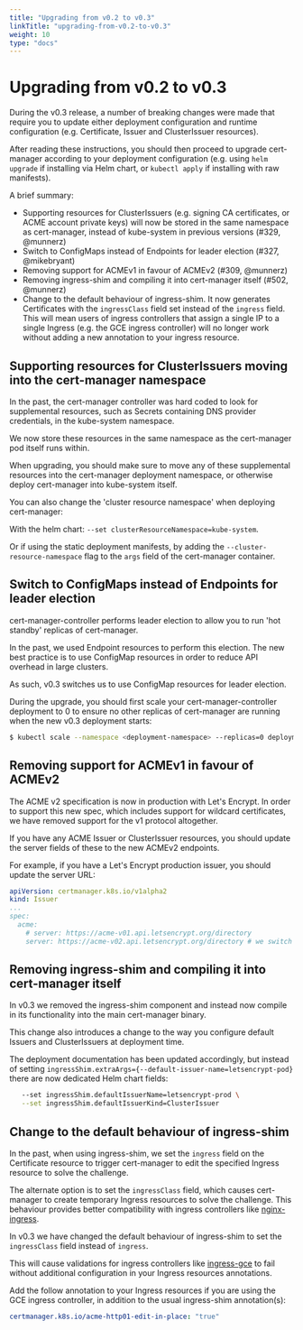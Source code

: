 ```yaml
---
title: "Upgrading from v0.2 to v0.3"
linkTitle: "upgrading-from-v0.2-to-v0.3"
weight: 10
type: "docs"
---
```


# Upgrading from v0.2 to v0.3

During the v0.3 release, a number of breaking changes were made that require you
to update either deployment configuration and runtime configuration (e.g.
Certificate, Issuer and ClusterIssuer resources).

After reading these instructions, you should then proceed to upgrade
cert-manager according to your deployment configuration (e.g. using `helm
upgrade` if installing via Helm chart, or `kubectl apply` if installing with raw
manifests).

A brief summary:

- Supporting resources for ClusterIssuers (e.g. signing CA certificates, or ACME
  account private keys) will now be stored in the same namespace as
  cert-manager, instead of kube-system in previous versions (#329, @munnerz)
- Switch to ConfigMaps instead of Endpoints for leader election (#327, @mikebryant)
- Removing support for ACMEv1 in favour of ACMEv2 (#309, @munnerz)
- Removing ingress-shim and compiling it into cert-manager itself (#502, @munnerz)
- Change to the default behaviour of ingress-shim. It now generates Certificates
  with the `ingressClass` field set instead of the `ingress` field. This will
  mean users of ingress controllers that assign a single IP to a single Ingress
  (e.g.  the GCE ingress controller) will no longer work without adding a new
  annotation to your ingress resource.

## Supporting resources for ClusterIssuers moving into the cert-manager namespace

In the past, the cert-manager controller was hard coded to look for supplemental
resources, such as Secrets containing DNS provider credentials, in the
kube-system namespace.

We now store these resources in the same namespace as the cert-manager pod
itself runs within.

When upgrading, you should make sure to move any of these supplemental resources
into the cert-manager deployment namespace, or otherwise deploy cert-manager
into kube-system itself.

You can also change the 'cluster resource namespace' when deploying
cert-manager:

With the helm chart: `--set clusterResourceNamespace=kube-system`.

Or if using the static deployment manifests, by adding the
`--cluster-resource-namespace` flag to the `args` field of the cert-manager
container.

## Switch to ConfigMaps instead of Endpoints for leader election

cert-manager-controller performs leader election to allow you to run 'hot
standby' replicas of cert-manager.

In the past, we used Endpoint resources to perform this election.  The new best
practice is to use ConfigMap resources in order to reduce API overhead in large
clusters.

As such, v0.3 switches us to use ConfigMap resources for leader election.

During the upgrade, you should first scale your cert-manager-controller
deployment to 0 to ensure no other replicas of cert-manager are running when the
new v0.3 deployment starts:

```bash
$ kubectl scale --namespace <deployment-namespace> --replicas=0 deployment <cert-manager-deployment-name>
```

## Removing support for ACMEv1 in favour of ACMEv2

The ACME v2 specification is now in production with Let's Encrypt.  In order to
support this new spec, which includes support for wildcard certificates, we have
removed support for the v1 protocol altogether.

If you have any ACME Issuer or ClusterIssuer resources, you should update the
server fields of these to the new ACMEv2 endpoints.

For example, if you have a Let's Encrypt production issuer, you should update
the server URL:

```yaml
apiVersion: certmanager.k8s.io/v1alpha2
kind: Issuer
...
spec:
  acme:
    # server: https://acme-v01.api.letsencrypt.org/directory
    server: https://acme-v02.api.letsencrypt.org/directory # we switch 'v01' to 'v02'
```

## Removing ingress-shim and compiling it into cert-manager itself

In v0.3 we removed the ingress-shim component and instead now compile in its
functionality into the main cert-manager binary.

This change also introduces a change to the way you configure default Issuers
and ClusterIssuers at deployment time.

The deployment documentation has been updated accordingly, but instead of
setting `ingressShim.extraArgs={--default-issuer-name=letsencrypt-pod}` there
are now dedicated Helm chart fields:

```bash
   --set ingressShim.defaultIssuerName=letsencrypt-prod \
   --set ingressShim.defaultIssuerKind=ClusterIssuer
```

## Change to the default behaviour of ingress-shim

In the past, when using ingress-shim, we set the `ingress` field on the
Certificate resource to trigger cert-manager to edit the specified Ingress
resource to solve the challenge.

The alternate option is to set the `ingressClass` field, which causes
cert-manager to create temporary Ingress resources to solve the challenge. This
behaviour provides better compatibility with ingress controllers like
[nginx-ingress](https://github.com/kubernetes/ingress-nginx).

In v0.3 we have changed the default behaviour of ingress-shim to set the
`ingressClass` field instead of `ingress`.

This will cause validations for ingress controllers like
[ingress-gce](https://github.com/kubernetes/ingress-gce) to fail without
additional configuration in your Ingress resources annotations.

Add the follow annotation to your Ingress resources if you are using the GCE
ingress controller, in addition to the usual ingress-shim annotation(s):

```yaml
certmanager.k8s.io/acme-http01-edit-in-place: "true"
```
